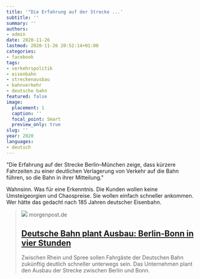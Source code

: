 ```yaml
---
title: '"Die Erfahrung auf der Strecke ...'
subtitle: ''
summary: ''
authors:
- admin
date: 2020-11-26
lastmod: 2020-11-26 20:52:14+01:00
categories:
- facebook
tags:
- verkehrspolitik
- eisenbahn
- streckenausbau
- bahnverkehr
- deutsche bahn
featured: false
image:
  placement: 1
  caption: ''
  focal_point: Smart
  preview_only: true
slug: ''
year: 2020
languages:
- deutsch
---
```


"Die Erfahrung auf der Strecke Berlin–München zeige, dass kürzere Fahrzeiten zu einer deutlichen Verlagerung von Verkehr auf die Bahn führen, so die Bahn in ihrer Mitteilung."

Wahnsinn. Was für eine Erkenntnis. Die Kunden wollen keine Umsteigeorgien und Chaospreise. Sie wollen einfach schneller ankommen. Wer hätte das gedacht nach 185 Jahren deutscher Eisenbahn.
> [![](https://img.sparknews.funkemedien.de/230673058/230673058_1602665671_v4_3_800.jpeg)](https://www.morgenpost.de/berlin/article230998268/Bahn-plant-Ausbau-Von-Bonn-nach-Berlin-in-vier-Stunden.html)
> morgenpost.de
> ## [Deutsche Bahn plant Ausbau: Berlin-Bonn in vier Stunden](https://www.morgenpost.de/berlin/article230998268/Bahn-plant-Ausbau-Von-Bonn-nach-Berlin-in-vier-Stunden.html)
>
>Zwischen Rhein und Spree sollen Fahrgäste der Deutschen Bahn zukünftig deutlich schneller unterwegs sein.  Das Unternehmen plant den Ausbau der Strecke zwischen Berlin und Bonn.